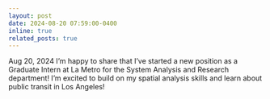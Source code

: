 ```yaml
---
layout: post
date: 2024-08-20 07:59:00-0400
inline: true
related_posts: true
---
```


Aug 20, 2024
I’m happy to share that I’ve started a new position as a Graduate Intern at La Metro for the System Analysis and Research department! I’m excited to build on my spatial analysis skills and learn about public transit in Los Angeles!
